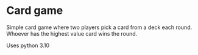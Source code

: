 # Card game

Simple card game where two players pick a card from a deck each round.
Whoever has the highest value card wins the round.

Uses python 3.10
